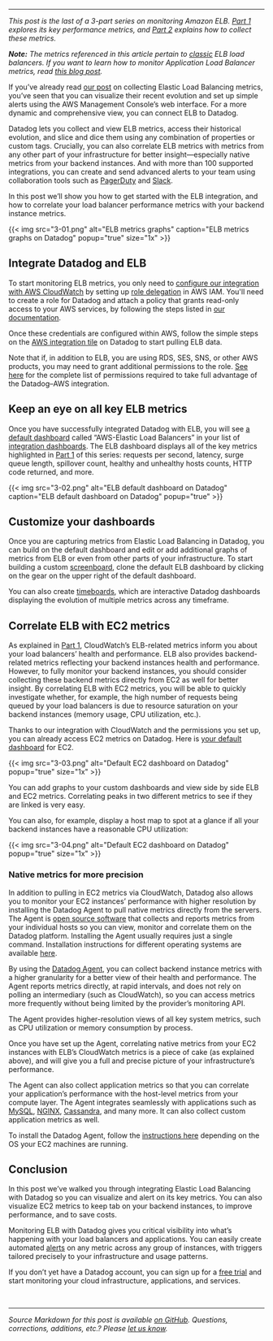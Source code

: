 ---

*This post is the last of a 3-part series on monitoring Amazon ELB. [Part 1](/blog/top-elb-health-and-performance-metrics) explores its key performance metrics, and [Part 2](/blog/how-to-collect-aws-elb-metrics) explains how to collect these metrics.*

*__Note:__ The metrics referenced in this article pertain to [classic](https://aws.amazon.com/elasticloadbalancing/classicloadbalancer/) ELB load balancers. If you want to learn how to monitor Application Load Balancer metrics, read [this blog post](/blog/monitor-application-load-balancer/).*

If you’ve already read [our post](/blog/how-to-collect-aws-elb-metrics) on collecting Elastic Load Balancing metrics, you’ve seen that you can visualize their recent evolution and set up simple alerts using the AWS Management Console’s web interface. For a more dynamic and comprehensive view, you can connect ELB to Datadog.

Datadog lets you collect and view ELB metrics, access their historical evolution, and slice and dice them using any combination of properties or custom tags. Crucially, you can also correlate ELB metrics with metrics from any other part of your infrastructure for better insight—especially native metrics from your backend instances. And with more than 100 supported integrations, you can create and send advanced alerts to your team using collaboration tools such as [PagerDuty](/blog/pagerduty/) and [Slack](/blog/collaborate-share-track-performance-slack-datadog/).

In this post we’ll show you how to get started with the ELB integration, and how to correlate your load balancer performance metrics with your backend instance metrics.

{{< img src="3-01.png" alt="ELB metrics graphs" caption="ELB metrics graphs on Datadog" popup="true" size="1x" >}}


## Integrate Datadog and ELB

To start monitoring ELB metrics, you only need to [configure our integration with AWS CloudWatch](https://docs.datadoghq.com/integrations/aws/) by setting up [role delegation](https://docs.aws.amazon.com/IAM/latest/UserGuide/best-practices.html#delegate-using-roles) in AWS IAM. You'll need to create a role for Datadog and attach a policy that grants read-only access to your AWS services, by following the steps listed in [our documentation](https://docs.datadoghq.com/integrations/amazon_web_services/#setup). 

Once these credentials are configured within AWS, follow the simple steps on the [AWS integration tile](https://app.datadoghq.com/account/settings#integrations/amazon_web_services) on Datadog to start pulling ELB data.

Note that if, in addition to ELB, you are using RDS, SES, SNS, or other AWS products, you may need to grant additional permissions to the role. [See here](https://docs.datadoghq.com/integrations/aws/) for the complete list of permissions required to take full advantage of the Datadog–AWS integration.

## Keep an eye on all key ELB metrics


Once you have successfully integrated Datadog with ELB, you will see [a default dashboard](https://app.datadoghq.com/screen/integration/aws_elb) called “AWS-Elastic Load Balancers” in your list of [integration dashboards](https://app.datadoghq.com/dash/list). The ELB dashboard displays all of the key metrics highlighted in [Part 1](/blog/top-elb-health-and-performance-metrics) of this series: requests per second, latency, surge queue length, spillover count, healthy and unhealthy hosts counts, HTTP code returned, and more.

{{< img src="3-02.png" alt="ELB default dashboard on Datadog" caption="ELB default dashboard on Datadog" popup="true" >}}



## Customize your dashboards

Once you are capturing metrics from Elastic Load Balancing in Datadog, you can build on the default dashboard and edit or add additional graphs of metrics from ELB or even from other parts of your infrastructure. To start building a custom [screenboard](/blog/introducing-screenboards-your-data-your-way/), clone the default ELB dashboard by clicking on the gear on the upper right of the default dashboard.

You can also create [timeboards](https://help.datadoghq.com/hc/en-us/articles/204580349-What-is-the-difference-between-a-ScreenBoard-and-a-TimeBoard-), which are interactive Datadog dashboards displaying the evolution of multiple metrics across any timeframe.

## Correlate ELB with EC2 metrics

As explained in [Part 1](/blog/top-elb-health-and-performance-metrics), CloudWatch’s ELB-related metrics inform you about your load balancers’ health and performance. ELB also provides backend-related metrics reflecting your backend instances health and performance. However, to fully monitor your backend instances, you should consider collecting these backend metrics directly from EC2 as well for better insight. By correlating ELB with EC2 metrics, you will be able to quickly investigate whether, for example, the high number of requests being queued by your load balancers is due to resource saturation on your backend instances (memory usage, CPU utilization, etc.).

Thanks to our integration with CloudWatch and the permissions you set up, you can already access EC2 metrics on Datadog. Here is [your default dashboard](https://app.datadoghq.com/screen/integration/aws_ec2) for EC2.

{{< img src="3-03.png" alt="Default EC2 dashboard on Datadog" popup="true" size="1x" >}}


You can add graphs to your custom dashboards and view side by side ELB and EC2 metrics. Correlating peaks in two different metrics to see if they are linked is very easy.

You can also, for example, display a host map to spot at a glance if all your backend instances have a reasonable CPU utilization:

{{< img src="3-04.png" alt="Default EC2 dashboard on Datadog" popup="true" size="1x" >}}

### Native metrics for more precision


In addition to pulling in EC2 metrics via CloudWatch, Datadog also allows you to monitor your EC2 instances’ performance with higher resolution by installing the Datadog Agent to pull native metrics directly from the servers. The Agent is [open source software](https://github.com/DataDog/dd-agent) that collects and reports metrics from your individual hosts so you can view, monitor and correlate them on the Datadog platform. Installing the Agent usually requires just a single command. Installation instructions for different operating systems are available [here](https://app.datadoghq.com/account/settings#agent).

By using the [Datadog Agent](/blog/dont-fear-the-agent/), you can collect backend instance metrics with a higher granularity for a better view of their health and performance. The Agent reports metrics directly, at rapid intervals, and does not rely on polling an intermediary (such as CloudWatch), so you can access metrics more frequently without being limited by the provider’s monitoring API.

The Agent provides higher-resolution views of all key system metrics, such as CPU utilization or memory consumption by process.

Once you have set up the Agent, correlating native metrics from your EC2 instances with ELB’s CloudWatch metrics is a piece of cake (as explained above), and will give you a full and precise picture of your infrastructure’s performance.

The Agent can also collect application metrics so that you can correlate your application’s performance with the host-level metrics from your compute layer. The Agent integrates seamlessly with applications such as [MySQL](/blog/monitoring-mysql-performance-metrics/), [NGINX](/blog/how-to-monitor-nginx/), [Cassandra](/blog/how-to-monitor-cassandra-performance-metrics/), and many more. It can also collect custom application metrics as well.

To install the Datadog Agent, follow the [instructions here](https://docs.datadoghq.com/guides/basic_agent_usage/) depending on the OS your EC2 machines are running.

## Conclusion

In this post we’ve walked you through integrating Elastic Load Balancing with Datadog so you can visualize and alert on its key metrics. You can also visualize EC2 metrics to keep tab on your backend instances, to improve performance, and to save costs.

Monitoring ELB with Datadog gives you critical visibility into what’s happening with your load balancers and applications. You can easily create automated [alerts](/blog/monitoring-101-alerting/) on any metric across any group of instances, with triggers tailored precisely to your infrastructure and usage patterns.

If you don’t yet have a Datadog account, you can sign up for a <a href="#" class="sign-up-trigger">free trial</a> and start monitoring your cloud infrastructure, applications, and services.

 

------------------------------------------------------------------------


*Source Markdown for this post is available [on GitHub](https://github.com/DataDog/the-monitor/blob/master/elb/monitor_elb_performance_with_datadog.md). Questions, corrections, additions, etc.? Please [let us know](https://github.com/DataDog/the-monitor/issues).*
